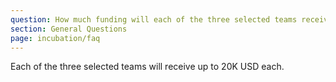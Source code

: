 ```yaml
---
question: How much funding will each of the three selected teams receive? When will they receive it?
section: General Questions
page: incubation/faq
---
```


Each of the three selected teams will receive up to 20K USD each.
